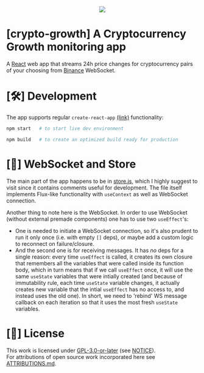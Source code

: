 <div align='center'>
  <img src='https://user-images.githubusercontent.com/34924430/119693319-d5e4bd00-be54-11eb-8d76-9bc469ac82f0.png' />
</div>

# [crypto-growth] A Cryptocurrency Growth monitoring app

A [React](https://reactjs.org/) web app that streams 24h price changes for cryptocurrency pairs of your choosing from [Binance](https://www.binance.com/en) WebSocket.

# [🛠️] Development

The app supports regular `create-react-app` [(link)](https://github.com/facebook/create-react-app) functionality:

```bash
npm start   # to start live dev environment

npm build   # to create an optimized build ready for production
```

# [📡] WebSocket and Store

The main part of the app happens to be in [store.js](/src/utils/store.js), which I highly suggest to visit since it contains comments useful for development. The file itself implements Flux-like functionality with `useContext` as well as WebSocket connection.

Another thing to note here is the WebSocket. In order to use WebSocket (without external premade components) one has to use two `useEffect`'s:
* One is needed to initiate a WebSocket connection, so it's also prudent to run it only once (i.e. with empty `[]` deps), or maybe add a custom logic to reconnect on failure/closure.
* And the second one is for receiving messages. It has _no_ deps for a single reason: every time `useEffect` is called, it creates its own closure that remembers all the variables that were called inside its function body, which in turn means that if we call `useEffect` once, it will use the same `useState` variables that were intially created (and because of immutability rule, each time `useState` variable changes, it actually creates new variable that the intial `useEffect` has no access to, and instead uses the old one). In short, we need to 'rebind' WS message callback on each iteration so that it uses the most fresh `useState` variables.

# [📝] License

This work is licensed under [GPL-3.0-or-later](https://spdx.org/licenses/GPL-3.0-or-later.html) (see [NOTICE](/NOTICE)). <br>For attributions of open source work incorporated here see [ATTRIBUTIONS.md](/ATTRIBUTIONS.md).
